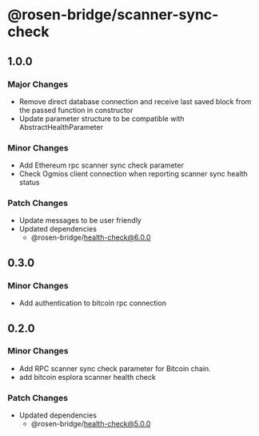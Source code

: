 # @rosen-bridge/scanner-sync-check

## 1.0.0

### Major Changes

- Remove direct database connection and receive last saved block from the passed function in constructor
- Update parameter structure to be compatible with AbstractHealthParameter

### Minor Changes

- Add Ethereum rpc scanner sync check parameter
- Check Ogmios client connection when reporting scanner sync health status

### Patch Changes

- Update messages to be user friendly
- Updated dependencies
  - @rosen-bridge/health-check@6.0.0

## 0.3.0

### Minor Changes

- Add authentication to bitcoin rpc connection

## 0.2.0

### Minor Changes

- Add RPC scanner sync check parameter for Bitcoin chain.
- add bitcoin esplora scanner health check

### Patch Changes

- Updated dependencies
  - @rosen-bridge/health-check@5.0.0
